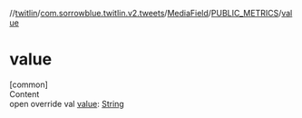 //[twitlin](../../../index.md)/[com.sorrowblue.twitlin.v2.tweets](../../index.md)/[MediaField](../index.md)/[PUBLIC_METRICS](index.md)/[value](value.md)



# value  
[common]  
Content  
open override val [value](value.md): [String](https://kotlinlang.org/api/latest/jvm/stdlib/kotlin/-string/index.html)  




